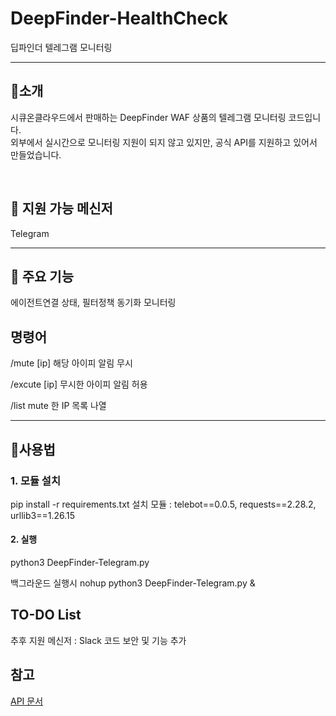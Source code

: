 # DeepFinder-HealthCheck
딥파인더 텔레그램 모니터링

---

## 📢소개
시큐온클라우드에서 판매하는 DeepFinder WAF 상품의 텔레그램 모니터링 코드입니다.  
외부에서 실시간으로 모니터링 지원이 되지 않고 있지만, 공식 API를 지원하고 있어서 만들었습니다.
 
<br>

## 📱 지원 가능 메신저
Telegram

---

## 📌 주요 기능
에이전트연결 상태, 필터정책 동기화 모니터링


## 명령어
/mute [ip] 
해당 아이피 알림 무시

/excute [ip]
무시한 아이피 알림 허용

/list
mute 한 IP 목록 나열

---

## 📮사용법
### 1. 모듈 설치
pip install -r requirements.txt
설치 모듈 : telebot==0.0.5, requests==2.28.2, urllib3==1.26.15

#### 2. 실행
python3 DeepFinder-Telegram.py

백그라운드 실행시
nohup python3 DeepFinder-Telegram.py &

## TO-DO List
추후 지원 메신저 : Slack
코드 보안 및 기능 추가

## 참고
[API 문서](http://52.78.52.101/ko/install/4.API.html#getagentinfo)

